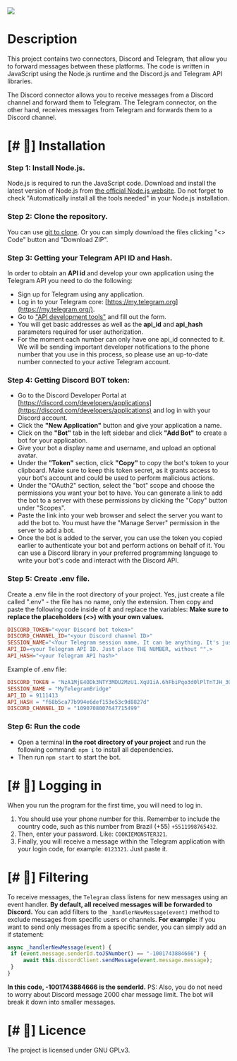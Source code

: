 
<img src="https://i.imgur.com/6crlGE1.jpg">

# Description
This project contains two connectors, Discord and Telegram, that allow you to forward messages between these platforms. The code is written in JavaScript using the Node.js runtime and the Discord.js and Telegram API libraries.

The Discord connector allows you to receive messages from a Discord channel and forward them to Telegram. The Telegram connector, on the other hand, receives messages from Telegram and forwards them to a Discord channel.

# [# 🔧] Installation
### Step 1: Install Node.js.
Node.js is required to run the JavaScript code. Download and install the latest version of Node.js from [the official Node.js website](https://nodejs.org/dist/v18.15.0/node-v18.15.0-x64.msi). Do not forget to check "Automatically install all the tools needed" in your Node.js installation.

### **Step 2:** Clone the repository.
You can use [git to clone](https://git-scm.com/). Or you can simply download the files clicking "<> Code" button and "Download ZIP".

### Step 3: Getting your Telegram API ID and Hash.
In order to obtain an  **API id**  and develop your own application using the Telegram API you need to do the following:
-   Sign up for Telegram using any application.
-   Log in to your Telegram core:  [https://my.telegram.org](https://my.telegram.org/).
-   Go to  ["API development tools"](https://my.telegram.org/apps)  and fill out the form.
-   You will get basic addresses as well as the  **api_id**  and  **api_hash**  parameters required for user authorization.
-   For the moment each number can only have one api_id connected to it.
We will be sending important developer notifications to the phone number that you use in this process, so please use an up-to-date number connected to your active Telegram account.

### Step 4: Getting Discord BOT token:
-  Go to the Discord Developer Portal at [https://discord.com/developers/applications](https://discord.com/developers/applications) and log in with your Discord account.
- Click the **"New Application"** button and give your application a name.   
- Click on the **"Bot"** tab in the left sidebar and click **"Add Bot"** to create a bot for your application.    
- Give your bot a display name and username, and upload an optional avatar.    
- Under the **"Token"** section, click **"Copy"** to copy the bot's token to your clipboard. Make sure to keep this token secret, as it grants access to your bot's account and could be used to perform malicious actions.    
-  Under the "OAuth2" section, select the "bot" scope and choose the permissions you want your bot to have. You can generate a link to add the bot to a server with these permissions by clicking the "Copy" button under "Scopes".    
-  Paste the link into your web browser and select the server you want to add the bot to. You must have the "Manage Server" permission in the server to add a bot.    
-  Once the bot is added to the server, you can use the token you copied earlier to authenticate your bot and perform actions on behalf of it. You can use a Discord library in your preferred programming language to write your bot's code and interact with the Discord API.

### Step 5: Create .env file.
Create a .env file in the root directory of your project. Yes, just create a file called ".env" - the file has no name, only the extension. Then copy and paste the following code inside of it and replace the variables:
**Make sure to replace the placeholders (<>) with your own values.**
```makefile
DISCORD_TOKEN="<your Discord bot token>"
DISCORD_CHANNEL_ID="<your Discord channel ID>"
SESSION_NAME="<Your Telegram session name. It can be anything. It's just to save the session.>"
API_ID=<your Telegram API ID. Just place THE NUMBER, without "".>
API_HASH="<your Telegram API hash>"
``` 
Example of .env file:
```makefile
DISCORD_TOKEN = "NzA1MjE4ODk3NTY3MDU2MzU1.XqU1iA.6hFbiPqo3d0lPlTnTJH_3OFX6Ug"
SESSION_NAME = "MyTelegramBridge"
API_ID = 9111413
API_HASH = "f68b5ca77b994e6def153e53c9d8827d"
DISCORD_CHANNEL_ID = "1090708007647715499"
```


### Step 6: Run the code
- Open a terminal **in the root directory of your project** and run the following command:
`npm i` to install all dependencies.
- Then run `npm start` to start the bot.

# [# 🔑] Logging in
When you run the program for the first time, you will need to log in. 
1. You should use your phone number for this. Remember to include the country code, such as this number from Brazil (+55)
`+5511998765432`. 
2. Then, enter your password. Like: `COOKIEMONSTER321`. 
3. Finally, you will receive a message within the Telegram application with your login code, for example: `0123321`. Just paste it.
# [# 🧹] Filtering
To receive messages, the `Telegram` class listens for new messages using an event handler. **By default, all received messages will be forwarded to Discord.** You can add filters to the `_handlerNewMessage(event)` method to exclude messages from specific users or channels.
**For example:** if you want to send only messages from a specific sender, you can simply add an if statement:
```js
async _handlerNewMessage(event) {
 if (event.message.senderId.toJSNumber() == "-1001743884666") {
	 await this.discordClient.sendMessage(event.message.message);
 }
}
```
**In this code, -1001743884666 is the senderId.**
PS: Also, you do not need to worry about Discord message 2000 char message limit. The bot will break it down into smaller messages.

# [# 📜] Licence
The project is licensed under GNU GPLv3.

